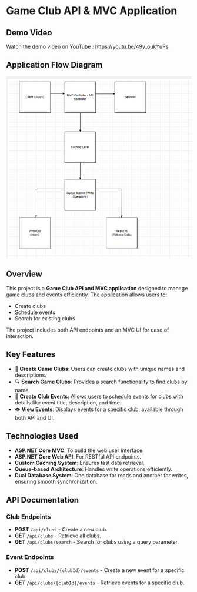 # **Game Club API & MVC Application**
## Demo Video
Watch the demo video on YouTube : https://youtu.be/49y_oukYuPs
## Application Flow Diagram
![Application Flow Diagram](https://github.com/nguyentien7573/GameClub/blob/main/Diagram.png)


## **Overview**
This project is a **Game Club API and MVC application** designed to manage game clubs and events efficiently. The application allows users to:
- Create clubs
- Schedule events
- Search for existing clubs

The project includes both API endpoints and an MVC UI for ease of interaction.

## **Key Features**
- 🚀 **Create Game Clubs**: Users can create clubs with unique names and descriptions.
- 🔍 **Search Game Clubs**: Provides a search functionality to find clubs by name.
- 📅 **Create Club Events**: Allows users to schedule events for clubs with details like event title, description, and time.
- 👁️ **View Events**: Displays events for a specific club, available through both API and UI.

## **Technologies Used**
- **ASP.NET Core MVC**: To build the web user interface.
- **ASP.NET Core Web API**: For RESTful API endpoints.
- **Custom Caching System**: Ensures fast data retrieval.
- **Queue-based Architecture**: Handles write operations efficiently.
- **Dual Database System**: One database for reads and another for writes, ensuring smooth synchronization.

## **API Documentation**

### **Club Endpoints**
- **POST** `/api/clubs` - Create a new club.
- **GET** `/api/clubs` - Retrieve all clubs.
- **GET** `/api/clubs/search` - Search for clubs using a query parameter.

### **Event Endpoints**
- **POST** `/api/clubs/{clubId}/events` - Create a new event for a specific club.
- **GET** `/api/clubs/{clubId}/events` - Retrieve events for a specific club.
